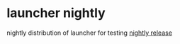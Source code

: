 # launcher nightly
nightly distribution of launcher for testing
[nightly release](https://github.com/desktopgooseunofficial/launcher-nightly/releases/latest)
